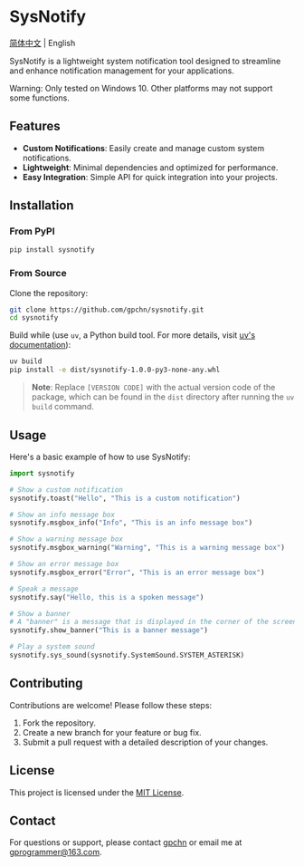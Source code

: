 # SysNotify

[简体中文](README_zh-CN.md) | English

SysNotify is a lightweight system notification tool designed to streamline and enhance notification management for your applications.

Warning: Only tested on Windows 10. Other platforms may not support some functions.

## Features

- **Custom Notifications**: Easily create and manage custom system notifications.
- **Lightweight**: Minimal dependencies and optimized for performance.
- **Easy Integration**: Simple API for quick integration into your projects.

## Installation

### From PyPI

```bash
pip install sysnotify
```

### From Source

Clone the repository:

```bash
git clone https://github.com/gpchn/sysnotify.git
cd sysnotify
```

Build while (use `uv`, a Python build tool. For more details, visit [uv's documentation](https://example.com/uv-docs)):

```bash
uv build
pip install -e dist/sysnotify-1.0.0-py3-none-any.whl
```

> **Note**: Replace `[VERSION CODE]` with the actual version code of the package, which can be found in the `dist` directory after running the `uv build` command.

## Usage

Here's a basic example of how to use SysNotify:

```python
import sysnotify

# Show a custom notification
sysnotify.toast("Hello", "This is a custom notification")

# Show an info message box
sysnotify.msgbox_info("Info", "This is an info message box")

# Show a warning message box
sysnotify.msgbox_warning("Warning", "This is a warning message box")

# Show an error message box
sysnotify.msgbox_error("Error", "This is an error message box")

# Speak a message
sysnotify.say("Hello, this is a spoken message")

# Show a banner
# A "banner" is a message that is displayed in the corner of the screen for a short period of time.
sysnotify.show_banner("This is a banner message")

# Play a system sound
sysnotify.sys_sound(sysnotify.SystemSound.SYSTEM_ASTERISK)
```

## Contributing

Contributions are welcome! Please follow these steps:

1. Fork the repository.
2. Create a new branch for your feature or bug fix.
3. Submit a pull request with a detailed description of your changes.

## License

This project is licensed under the [MIT License](LICENSE).

## Contact

For questions or support, please contact [gpchn](https://github.com/gpchn) or email me at [gprogrammer@163.com](mailto:gprogrammer@163.com).
